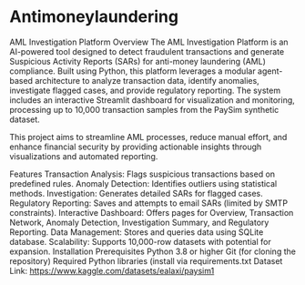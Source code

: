 # Antimoneylaundering

AML Investigation Platform
Overview
The AML Investigation Platform is an AI-powered tool designed to detect fraudulent transactions and generate Suspicious Activity Reports (SARs) for anti-money laundering (AML) compliance. Built using Python, this platform leverages a modular agent-based architecture to analyze transaction data, identify anomalies, investigate flagged cases, and provide regulatory reporting. The system includes an interactive Streamlit dashboard for visualization and monitoring, processing up to 10,000 transaction samples from the PaySim synthetic dataset.

This project aims to streamline AML processes, reduce manual effort, and enhance financial security by providing actionable insights through visualizations and automated reporting.

Features
Transaction Analysis: Flags suspicious transactions based on predefined rules.
Anomaly Detection: Identifies outliers using statistical methods.
Investigation: Generates detailed SARs for flagged cases.
Regulatory Reporting: Saves and attempts to email SARs (limited by SMTP constraints).
Interactive Dashboard: Offers pages for Overview, Transaction Network, Anomaly Detection, Investigation Summary, and Regulatory Reporting.
Data Management: Stores and queries data using SQLite database.
Scalability: Supports 10,000-row datasets with potential for expansion.
Installation
Prerequisites
Python 3.8 or higher
Git (for cloning the repository)
Required Python libraries (install via requirements.txt
Dataset Link: https://www.kaggle.com/datasets/ealaxi/paysim1
